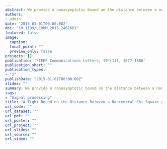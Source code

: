 ```yaml
---
abstract: We provide a nonasymptotic bound on the distance between a noncentral chi square distribution and a normal approximation. It improves on both the classical Berry-Esséen bound and previous distances derived specifically for this situation. First, the bound is nonasymptotic and provides an upper limit for the real distance. Second, the bound has the correct rate of decrease and even the correct leading constant when either the number of degrees of freedom or the noncentrality parameter (or both) diverge to infinity. The bound is applied to some probabilities arising in energy detection and Rician fading.
authors:
- admin
date: "2015-01-01T00:00:00Z"
doi: "10.1109/LCOMM.2015.2461681"
featured: false
image:
  caption: ''
  focal_point: ""
  preview_only: false
projects: []
publication: '*IEEE Communications Letters, 19*(11), 1877-1880'
publication_short: ""
publication_types:
- "2"
publishDate: "2015-01-01T00:00:00Z"
slides: ""
summary: We provide a nonasymptotic bound on the distance between a noncentral chi square distribution and a normal approximation. It improves on both the classical Berry-Esséen bound and previous distances derived specifically for this situation. First, the bound is nonasymptotic and provides an upper limit for the real distance. Second, the bound has the correct rate of decrease and even the correct leading constant when either the number of degrees of freedom or the noncentrality parameter (or both) diverge to infinity. The bound is applied to some probabilities arising in energy detection and Rician fading.
tags:
- "Signal processing"
title: "A Tight Bound on the Distance Between a Noncentral Chi Square and a Normal Distribution"
url_code: ""
url_dataset: ""
url_pdf: ""
url_poster: ""
url_project: ""
url_slides: ""
url_source: ""
url_video: ""
---
```


<script type="text/javascript" src="//cdn.plu.mx/widget-details.js"></script>
<a href="https://plu.mx/plum/a/?doi=10.1109/LCOMM.2015.2461681" class="plumx-details"></a>
